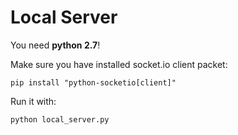 # Local Server

You need **python 2.7**!

Make sure you have installed socket.io client packet:

    pip install "python-socketio[client]"

Run it with:

    python local_server.py